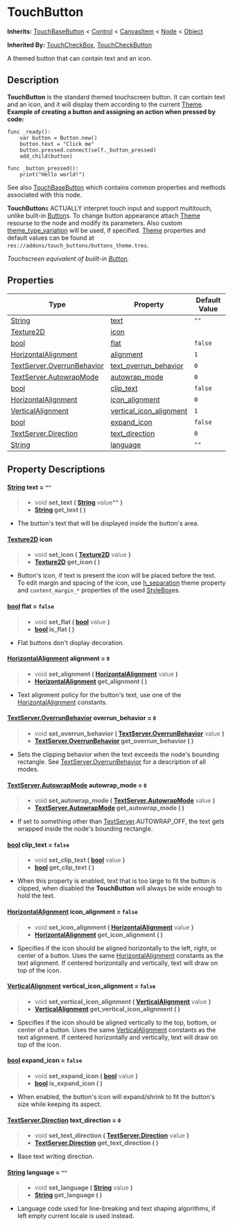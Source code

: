 # TouchButton

**Inherits:** [TouchBaseButton](./touch_base_button.md) < [Control](https://docs.godotengine.org/en/stable/classes/class_control.html#control) < [CanvasItem](https://docs.godotengine.org/en/stable/classes/class_canvasitem.html#canvasitem) < [Node](https://docs.godotengine.org/en/stable/classes/class_node.html#node) < [Object](https://docs.godotengine.org/en/stable/classes/class_object.html#object)

**Inherited By:** [TouchCheckBox](./touch_check_box.md), [TouchCheckButton](./touch_check_button.md)

A themed button that can contain text and an icon.

## Description

**TouchButton** is the standard themed touchscreen button. It can contain text and an icon, and it will display them according to the current [Theme](https://docs.godotengine.org/en/stable/classes/class_theme.html#theme).
**Example of creating a button and assigning an action when pressed by code:**

    func _ready():
        var button = Button.new()
        button.text = "Click me"
        button.pressed.connect(self._button_pressed)
        add_child(button)
    
    func _button_pressed():
        print("Hello world!")

See also [TouchBaseButton](./touch_base_button.md) which contains common properties and methods associated with this node.

**TouchButton**s ACTUALLY interpret touch input and support multitouch, unlike built-in [Button](https://docs.godotengine.org/en/stable/classes/class_button.html#button)s. To change button appearance attach [Theme](https://docs.godotengine.org/en/stable/classes/class_theme.html#theme) resourse to the node and modify its parameters. Also custom [theme_type_variation](https://docs.godotengine.org/en/stable/classes/class_control.html#class-control-property-theme-type-variation) will be used, if specified. [Theme](https://docs.godotengine.org/en/stable/classes/class_theme.html#theme) properties and default values can be found at `res://addons/touch_buttons/buttons_theme.tres`.

_Touchscreen equivalent of buiilt-in [Button](https://docs.godotengine.org/en/stable/classes/class_button.html#button)._


## Properties
| Type | Property | Default Value |
|------|----------|---------------|
| [String](https://docs.godotengine.org/en/stable/classes/class_string.html#string) | [text](#string-text--) | `""` |
| [Texture2D](https://docs.godotengine.org/en/stable/classes/class_texture2d.html#texture2d) | [icon](#texture2d-icon) |  |
| [bool](https://docs.godotengine.org/en/stable/classes/class_bool.html#bool) | [flat](#bool-flat--false) | `false` |
| [HorizontalAlignment](https://docs.godotengine.org/en/stable/classes/class_@globalscope.html#enum-globalscope-horizontalalignment) | [alignment](#horizontalalignment-alignment--0) | `1` |
| [TextServer.OverrunBehavior](https://docs.godotengine.org/en/stable/classes/class_textserver.html#enum-textserver-overrunbehavior) | [text_overrun_behavior](#textserveroverrunbehavior-overrun_behavior--0) | `0` |
| [TextServer.AutowrapMode](https://docs.godotengine.org/en/stable/classes/class_textserver.html#enum-textserver-autowrapmode) | [autowrap_mode](#textserverautowrapmode-autowrap_mode--0) | `0` |
| [bool](https://docs.godotengine.org/en/stable/classes/class_bool.html#bool) | [clip_text](#bool-clip_text--false) | `false` |
| [HorizontalAlignment](https://docs.godotengine.org/en/stable/classes/class_@globalscope.html#enum-globalscope-horizontalalignment) | [icon_alignment](#horizontalalignment-icon_alignment--false) | `0` |
| [VerticalAlignment](https://docs.godotengine.org/en/stable/classes/class_@globalscope.html#enum-globalscope-verticalalignment) | [vertical_icon_alignment](#verticalalignment-vertical_icon_alignment--false) | `1` |
| [bool](https://docs.godotengine.org/en/stable/classes/class_bool.html#bool) | [expand_icon](#bool-expand_icon--false) | `false` |
| [TextServer.Direction](https://docs.godotengine.org/en/stable/classes/class_textserver.html#enum-textserver-direction) | [text_direction](#textserverdirection-text_direction--0) | `0` |
| [String](https://docs.godotengine.org/en/stable/classes/class_string.html#string) | [language](#string-language--) | `""` |


## Property Descriptions


#### [String](https://docs.godotengine.org/en/stable/classes/class_string.html#string) text = `""`
> - void **set_text ( [String](https://docs.godotengine.org/en/stable/classes/class_string.html#string)** value** **)**
> - **[String](https://docs.godotengine.org/en/stable/classes/class_string.html#string) get_text ( )**
- The button's text that will be displayed inside the button's area.


#### [Texture2D](https://docs.godotengine.org/en/stable/classes/class_texture2d.html#texture2d) icon
> - void **set_icon ( [Texture2D](https://docs.godotengine.org/en/stable/classes/class_texture2d.html#texture2d)** value **)**
> - **[Texture2D](https://docs.godotengine.org/en/stable/classes/class_texture2d.html#texture2d) get_icon ( )**
- Button's icon, if text is present the icon will be placed before the text. \
  To edit margin and spacing of the icon, use [h_separation](https://docs.godotengine.org/en/stable/classes/class_button.html#class-button-theme-constant-h-separation) theme property and `content_margin_*` properties of the used [StyleBox](https://docs.godotengine.org/en/stable/classes/class_stylebox.html#stylebox)es.


#### [bool](https://docs.godotengine.org/en/stable/classes/class_bool.html#bool) flat = `false`
> - void **set_flat ( [bool](https://docs.godotengine.org/en/stable/classes/class_bool.html#bool)** value **)**
> - **[bool](https://docs.godotengine.org/en/stable/classes/class_bool.html#bool) is_flat ( )**
- Flat buttons don't display decoration.


#### [HorizontalAlignment](https://docs.godotengine.org/en/stable/classes/class_@globalscope.html#enum-globalscope-horizontalalignment) alignment = `0`
> - void **set_alignment ( [HorizontalAlignment](https://docs.godotengine.org/en/stable/classes/class_@globalscope.html#enum-globalscope-horizontalalignment)** value **)**
> - **[HorizontalAlignment](https://docs.godotengine.org/en/stable/classes/class_@globalscope.html#enum-globalscope-horizontalalignment) get_alignment ( )**
- Text alignment policy for the button's text, use one of the [HorizontalAlignment](https://docs.godotengine.org/en/stable/classes/class_@globalscope.html#enum-globalscope-horizontalalignment) constants.


#### [TextServer.OverrunBehavior](https://docs.godotengine.org/en/stable/classes/class_textserver.html#enum-textserver-overrunbehavior) overrun_behavior = `0`
> - void **set_overrun_behavior ( [TextServer.OverrunBehavior](https://docs.godotengine.org/en/stable/classes/class_textserver.html#enum-textserver-overrunbehavior)** value **)**
> - **[TextServer.OverrunBehavior](https://docs.godotengine.org/en/stable/classes/class_textserver.html#enum-textserver-overrunbehavior) get_overrun_behavior ( )**
- Sets the clipping behavior when the text exceeds the node's bounding rectangle. See [TextServer.OverrunBehavior](https://docs.godotengine.org/en/stable/classes/class_textserver.html#enum-textserver-overrunbehavior) for a description of all modes.


#### [TextServer.AutowrapMode](https://docs.godotengine.org/en/stable/classes/class_textserver.html#enum-textserver-autowrapmode) autowrap_mode = `0`
> - void **set_autowrap_mode ( [TextServer.AutowrapMode](https://docs.godotengine.org/en/stable/classes/class_textserver.html#enum-textserver-autowrapmode)** value **)**
> - **[TextServer.AutowrapMode](https://docs.godotengine.org/en/stable/classes/class_textserver.html#enum-textserver-autowrapmode) get_autowrap_mode ( )**
- If set to something other than [TextServer](https://docs.godotengine.org/en/stable/classes/class_textserver.html#enum-textserver-autowrapmode).AUTOWRAP_OFF, the text gets wrapped inside the node's bounding rectangle.


#### [bool](https://docs.godotengine.org/en/stable/classes/class_bool.html#bool) clip_text = `false`
> - void **set_clip_text ( [bool](https://docs.godotengine.org/en/stable/classes/class_bool.html#bool)** value **)**
> - **[bool](https://docs.godotengine.org/en/stable/classes/class_bool.html#bool) get_clip_text ( )**
- When this property is enabled, text that is too large to fit the button is clipped, when disabled the **TouchButton** will always be wide enough to hold the text.


#### [HorizontalAlignment](https://docs.godotengine.org/en/stable/classes/class_@globalscope.html#enum-globalscope-horizontalalignment) icon_alignment = `false`
> - void **set_icon_alignment ( [HorizontalAlignment](https://docs.godotengine.org/en/stable/classes/class_@globalscope.html#enum-globalscope-horizontalalignment)** value **)**
> - **[HorizontalAlignment](https://docs.godotengine.org/en/stable/classes/class_@globalscope.html#enum-globalscope-horizontalalignment) get_icon_alignment ( )**
- Specifies if the icon should be aligned horizontally to the left, right, or center of a button. Uses the same [HorizontalAlignment](https://docs.godotengine.org/en/stable/classes/class_@globalscope.html#enum-globalscope-horizontalalignment) constants as the text alignment. If centered horizontally and vertically, text will draw on top of the icon.


#### [VerticalAlignment](https://docs.godotengine.org/en/stable/classes/class_@globalscope.html#enum-globalscope-verticalalignment) vertical_icon_alignment = `false`
> - void **set_vertical_icon_alignment ( [VerticalAlignment](https://docs.godotengine.org/en/stable/classes/class_@globalscope.html#enum-globalscope-verticalalignment)** value **)**
> - **[VerticalAlignment](https://docs.godotengine.org/en/stable/classes/class_@globalscope.html#enum-globalscope-verticalalignment) get_vertical_icon_alignment ( )**
- Specifies if the icon should be aligned vertically to the top, bottom, or center of a button. Uses the same [VerticalAlignment](https://docs.godotengine.org/en/stable/classes/class_@globalscope.html#enum-globalscope-verticalalignment) constants as the text alignment. If centered horizontally and vertically, text will draw on top of the icon.


#### [bool](https://docs.godotengine.org/en/stable/classes/class_bool.html#bool) expand_icon = `false`
> - void **set_expand_icon ( [bool](https://docs.godotengine.org/en/stable/classes/class_bool.html#bool)** value **)**
> - **[bool](https://docs.godotengine.org/en/stable/classes/class_bool.html#bool) is_expand_icon ( )**
- When enabled, the button's icon will expand/shrink to fit the button's size while keeping its aspect.


#### [TextServer.Direction](https://docs.godotengine.org/en/stable/classes/class_textserver.html#enum-textserver-direction) text_direction = `0`
> - void **set_text_direction ( [TextServer.Direction](https://docs.godotengine.org/en/stable/classes/class_textserver.html#enum-textserver-direction)** value **)**
> - **[TextServer.Direction](https://docs.godotengine.org/en/stable/classes/class_textserver.html#enum-textserver-direction) get_text_direction ( )**
- Base text writing direction.


#### [String](https://docs.godotengine.org/en/stable/classes/class_string.html#string) language = `""`
> - void **set_language ( [String](https://docs.godotengine.org/en/stable/classes/class_string.html#string)** value **)**
> - **[String](https://docs.godotengine.org/en/stable/classes/class_string.html#string) get_language ( )**
- Language code used for line-breaking and text shaping algorithms, if left empty current locale is used instead.


















